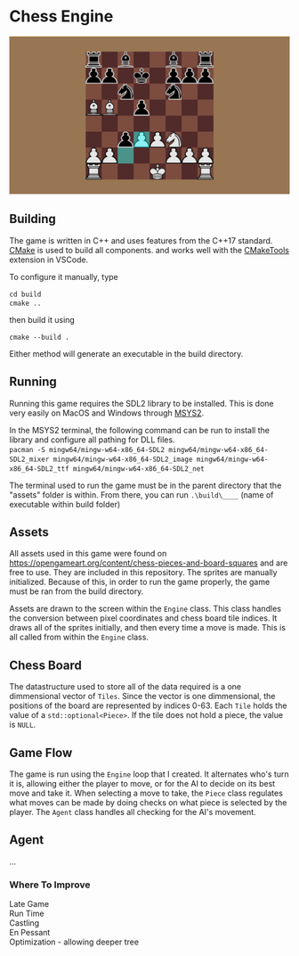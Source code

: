 # Chess Engine
![alt text](chessboard_screenshot.png)
## Building
The game is written in C++ and uses features from the C++17
standard. [CMake](https://cmake.org/) is used to build all components.
and works well with the
[CMakeTools](https://marketplace.visualstudio.com/items?itemName=ms-vscode.cmake-tools)
extension in VSCode.

To configure it manually, type

```
cd build
cmake ..
```

then build it using

```
cmake --build .
```

Either method will generate an executable in the build directory.

## Running

Running this game requires the SDL2 library to be installed. This
is done very easily on MacOS and Windows through [MSYS2](https://www.msys2.org/#installation). <br>

In the MSYS2 terminal, the following command can be run to install the library and
configure all pathing for DLL files.<br>
`pacman -S mingw64/mingw-w64-x86_64-SDL2 mingw64/mingw-w64-x86_64-SDL2_mixer mingw64/mingw-w64-x86_64-SDL2_image mingw64/mingw-w64-x86_64-SDL2_ttf mingw64/mingw-w64-x86_64-SDL2_net`

The terminal used to run the game must be in the parent directory that the "assets" folder is within. From there, you can run `.\build\____` (name of executable within build folder)

## Assets 

All assets used in this game were found on https://opengameart.org/content/chess-pieces-and-board-squares and are free to use. They are included in this repository. The sprites are manually initialized. Because of this, in order to run the game properly, the game must be ran from the build directory.

Assets are drawn to the screen within the `Engine` class. This class handles the conversion between pixel coordinates and chess board tile indices. It draws all of the sprites initially, and then every time a move is made. This is all called from within the `Engine` class.

## Chess Board

The datastructure used to store all of the data required is a one dimmensional vector of `Tiles`. Since the vector is one dimmensional, the positions of the board are represented by indices 0-63. Each `Tile` holds the value of a `std::optional<Piece>`. If the tile does not hold a piece, the value is `NULL`.

## Game Flow
The game is run using the `Engine` loop that I created. It alternates who's turn it is, allowing either the player to move, or for the AI to decide on its best move and take it. When selecting a move to take, the `Piece` class regulates what moves can be made by doing checks on what piece is selected by the player. The `Agent` class handles all checking for the AI's movement.

## Agent
...
### Where To Improve
Late Game<br>
Run Time<br>
Castling<br>
En Pessant<br>
Optimization - allowing deeper tree<br>

